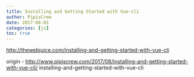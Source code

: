```yaml
---
title: Installing and Getting Started with Vue-cli
author: PipisCrew
date: 2017-08-01
categories: [js]
toc: true
---
```


http://thewebjuice.com/installing-and-getting-started-with-vue-cli

origin - http://www.pipiscrew.com/2017/08/installing-and-getting-started-with-vue-cli/ installing-and-getting-started-with-vue-cli